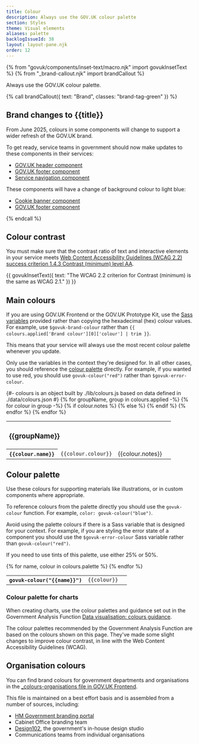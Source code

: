 ```yaml
---
title: Colour
description: Always use the GOV.UK colour palette
section: Styles
theme: Visual elements
aliases: palette
backlogIssueId: 38
layout: layout-pane.njk
order: 12
---
```


{% from "govuk/components/inset-text/macro.njk" import govukInsetText %}
{% from "_brand-callout.njk" import brandCallout %}

Always use the GOV.UK colour palette.

{% call brandCallout({ text: "Brand", classes: "brand-tag-green" }) %}

<h2>Brand changes to {{title}}</h2>
<p class="govuk-body">From June 2025, colours in some components will change to support a wider refresh of the GOV.UK brand. </p>

<p class="govuk-body">To get ready, service teams in government should now make updates to these components in their services:</p>
<ul class="govuk-list govuk-list--bullet">
  <li><a href="/components/header/" class="govuk-link">GOV.UK header component</a></li>
  <li><a href="/components/footer/" class="govuk-link">GOV.UK footer component</a></li>
  <li><a href="/components/service-navigation/" class="govuk-link">Service navigation component</a></li>
</ul>

<p class="govuk-body">These components will have a change of background colour to light blue:</p>
<ul class="govuk-list">
<li><a href="/components/cookie-banner/" class="govuk-link">Cookie banner component</a></li>
<li><a href="/components/footer/" class="govuk-link">GOV.UK footer component</a></li>
</ul>

{% endcall %}

## Colour contrast

You must make sure that the contrast ratio of text and interactive elements in your service meets [Web Content Accessibility Guidelines (WCAG 2.2) success criterion 1.4.3 Contrast (minimum) level AA](https://www.w3.org/TR/WCAG22/#contrast-minimum).

{{ govukInsetText({
  text: "The WCAG 2.2 criterion for Contrast (minimum) is the same as WCAG 2.1."
}) }}

## Main colours

If you are using GOV.UK Frontend or the GOV.UK Prototype Kit, use the [Sass variables](https://frontend.design-system.service.gov.uk/sass-api-reference/#colours) provided rather than copying the hexadecimal (hex) colour values. For example, use `$govuk-brand-colour` rather than `{{ colours.applied['Brand colour'][0]['colour'] | trim }}`.

This means that your service will always use the most recent colour palette whenever you update.

Only use the variables in the context they're designed for. In all other cases, you should reference the [colour palette](#colour-palette) directly. For example, if you wanted to use red, you should use `govuk-colour("red")` rather than `$govuk-error-colour`.

<table class="govuk-body app-colour-list" summary="Table of main colours">
  <tbody>
  {#- colours is an object built by ./lib/colours.js based on data defined in ./data/colours.json #}
  {% for groupName, group in colours.applied -%}
    <tr>
      <td colspan="3">
        <h3 class="govuk-heading-m {% if not loop.first %}govuk-!-padding-top-6{% endif %}">
        {{groupName}}
        </h3>
      </td>
    </tr>
    {% for colour in group -%}
      <tr class="app-colour-list-row">
        <th class="app-colour-list-column app-colour-list-column--name" scope="row">
          <span class="app-swatch {% if colour.colour == "#ffffff" %}app-swatch-border{% endif %}" style="background-color:{{colour.colour}}"></span>
          <code>{{colour.name}}</code>
        </th>
        <td class="app-colour-list-column app-colour-list-column--colour">
          <code>{{colour.colour}}</code>
        </td>
        {% if colour.notes %}
        <td class="app-colour-list-column app-colour-list-column--notes">
          {{colour.notes}}
        </td>
        {% else %}
        <td class="app-colour-list-column app-colour-list-column--notes">
        </td>
        {% endif %}
      </tr>
    {% endfor %}
  {% endfor %}
  </tbody>
</table>

## Colour palette

Use these colours for supporting materials like illustrations, or in custom components where appropriate.

To reference colours from the palette directly you should use the `govuk-colour` function. For example, `color: govuk-colour("blue")`.

Avoid using the palette colours if there is a Sass variable that is designed for your context. For example, if you are styling the error state of a component you should use the `$govuk-error-colour` Sass variable rather than `govuk-colour("red")`.

If you need to use tints of this palette, use either 25% or 50%.

<table class="govuk-body app-colour-list" summary="Table of extended colours">
  <tbody>
  {% for name, colour in colours.palette %}
    <tr class="app-colour-list-row">
      <th class="app-colour-list-column app-colour-list-column--name" scope="row">
        <span class="app-swatch {% if colour == "#ffffff" %}app-swatch-border{% endif %}" style="background-color:{{colour}}"></span>
        <code>govuk-colour("{{name}}")</code>
      </th>
      <td class="app-colour-list-column app-colour-list-column--colour">
        <code>{{colour}}</code>
      </td>
      <td class="app-colour-list-column app-colour-list-column--notes"></td>
    </tr>
  {% endfor %}
 </tbody>
</table>

### Colour palette for charts

When creating charts, use the colour palettes and guidance set out in the Government Analysis Function [Data visualisation: colours guidance](https://analysisfunction.civilservice.gov.uk/policy-store/data-visualisation-colours-in-charts/).

The colour palettes recommended by the Government Analysis Function are based on the colours shown on this page. They've made some slight changes to improve colour contrast, in line with the Web Content Accessibility Guidelines (WCAG).

## Organisation colours

You can find brand colours for government departments and organisations in the [\_colours-organisations file in GOV.UK Frontend](https://github.com/alphagov/govuk-frontend/blob/main/packages/govuk-frontend/src/govuk/settings/_colours-organisations.scss).

This file is maintained on a best effort basis and is assembled from a number of sources, including:

- [HM Government branding portal](https://hmgbrand.gcs.civilservice.gov.uk/)
- Cabinet Office branding team
- [Design102](https://design102.co.uk/), the government's in-house design studio
- Communications teams from individual organisations
